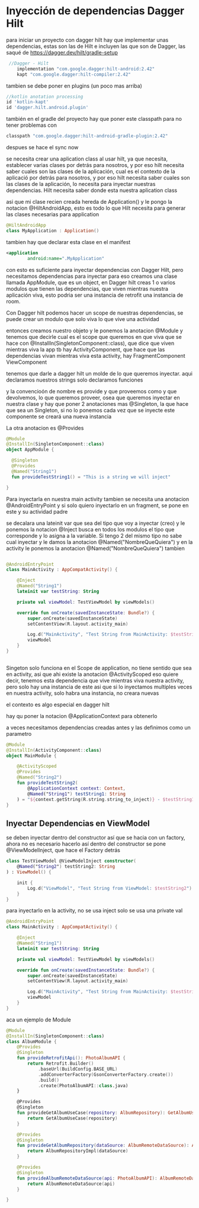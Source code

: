 # Inyección de dependencias Dagger Hilt
para iniciar un proyecto con dagger hilt hay que implementar unas dependencias, estas son las de Hilt e incluyen las que son de Dagger, las saqué de https://dagger.dev/hilt/gradle-setup
```gradle
 //Dagger - Hilt
    implementation "com.google.dagger:hilt-android:2.42"
    kapt "com.google.dagger:hilt-compiler:2.42"
```

tambien se debe poner en plugins (un poco mas arriba)
```gradle
//kotlin anotation processing
id 'kotlin-kapt'
id 'dagger.hilt.android.plugin'
```

también en el gradle del proyecto hay que poner este classpath para no tener problemas con 
```gradle
classpath "com.google.dagger:hilt-android-gradle-plugin:2.42"
```
despues se hace el sync now

se necesita crear una aplication class al usar hilt, ya que necesita, establecer varias clases
por detrás para nosotros, y por eso hilt necesita saber cuales son las clases de la aplicación,
cual es el contexto de la aplicació
por detrás para nosotros, y por eso hilt necesita saber cuales son las clases de la aplicación, 
lo necesita para inyectar nuestras dependencias. Hilt necesita saber donde esta nuestra aplication class 

asi que mi clase recien creada hereda de Application() y le pongo la notacion
@HiltAndroidApp, esto es todo lo que Hilt necesita para generar las clases necesarias para application

```kotlin
@HiltAndroidApp
class MyApplication : Application()
```

tambien hay que declarar esta clase en el manifest
```xml
<application
        android:name=".MyApplication"
```
 
 con esto es suficiente para inyectar dependencias con Dagger Hilt, pero necesitamos dependencias para inyectar
 para eso creamos una clase llamada AppModule, que es un object, en Dagger hilt creas 1 o varios modulos
 que tienen las dependencias, que viven mientras nuestra aplicación viva, esto podria ser una instancia de retrofit
  una instancia de room.
  
  Con Dagger hilt podemos hacer un scope de nuestras dependencias, se puede crear un modulo que solo viva lo que vive una actividad 
  
  entonces creamos nuestro objeto y le ponemos la anotacion @Module y  tenemos que decirle 
  cual es el scope que queremos en que viva que se hace con @InstallIn(SingletonComponent::class), que dice que viven 
  mientras viva la app 
  tb hay ActivityComponent, que hace que las dependencias vivan mientras viva esta activity,
  hay FragmentComponent
  ViewComponent
  
  tenemos que darle a dagger hilt un molde de lo que queremos inyectar. aqui declaramos nuestros strings
  solo declaramos funciones
  
  y la convencioón de nombre es provide y que proveemos como y que devolvemos, lo que queremos proveer, osea que queremos inyectar en nuestra clase
  y hay que poner 2 anotaciones mas @Singleton, la que hace que sea un Singleton, si no lo ponemos cada vez que se inyecte este componente se creará una nueva instancia
  
  La otra anotacion es @Provides
  ```kotlin
  @Module
@InstallIn(SingletonComponent::class)
object AppModule {

    @Singleton
    @Provides
    @Named("String1")
    fun provideTestString1() = "This is a string we will inject"

}
```

Para inyectarla en nuestra main activity tambien se necesita una anotacion @AndroidEntryPoint
y si solo quiero inyectarlo en un fragment, se pone en este y su actividad padre 

se decalara una lateinit var que sea del tipo que voy a inyectar (creo)
y le ponemos la notacion @Inject
busca en todos los modulos el tipo que corresponde y lo asigna a la variable.
Si tengo 2 del mismo tipo no sabe cual inyectar y le damos la anotacion @Named("NombreQueQuiera") y en la activity le ponemos
la anotacion @Named("NombreQueQuiera") tambien

```kotlin

@AndroidEntryPoint
class MainActivity : AppCompatActivity() {

    @Inject
    @Named("String1")
    lateinit var testString: String

    private val viewModel: TestViewModel by viewModels()

    override fun onCreate(savedInstanceState: Bundle?) {
        super.onCreate(savedInstanceState)
        setContentView(R.layout.activity_main)

        Log.d("MainActivity", "Test String from MainActivity: $testString")
        viewModel
    }
}
  
```

Singeton solo funciona en el Scope de application, no tiene sentido que sea en activity, asi que ahi existe la anotacion @ActivityScoped
eso quiere decir, tenemos esta dependencia que vive mientras viva nuestra activity, pero solo hay una instancia de este
asi que si lo inyectamos multiples veces en nuestra activity, solo habra una instancia, no creara nuevas

el contexto es algo especial en dagger hilt

hay qu poner la notacion @ApplicationContext para obtenerlo

a veces necesitamos dependencias creadas antes y las definimos como un parametro

```kotlin
@Module
@InstallIn(ActivityComponent::class)
object MainModule {

    @ActivityScoped
    @Provides
    @Named("String2")
    fun provideTestString2(
        @ApplicationContext context: Context,
        @Named("String1") testString1: String
    ) = "${context.getString(R.string.string_to_inject)} - $testString1"
}
```



## Inyectar Dependencias en ViewModel

se deben inyectar dentro del constructor así que se hacia con un factory, ahora no es necesario hacerlo así
dentro del constructor se pone @ViewModelInject, que hace el Factory detrás

```kotlin
class TestViewModel @ViewModelInject constructor(
    @Named("String2") testString2: String
) : ViewModel() {

    init {
        Log.d("ViewModel", "Test String from ViewModel: $testString2")
    }
}
```

para inyectarlo en la activity, no se usa inject solo se usa una private val 

```kotlin
@AndroidEntryPoint
class MainActivity : AppCompatActivity() {

    @Inject
    @Named("String1")
    lateinit var testString: String

    private val viewModel: TestViewModel by viewModels()

    override fun onCreate(savedInstanceState: Bundle?) {
        super.onCreate(savedInstanceState)
        setContentView(R.layout.activity_main)

        Log.d("MainActivity", "Test String from MainActivity: $testString")
        viewModel
    }
}
```

aca un ejemplo de Module

```kotlin
@Module
@InstallIn(SingletonComponent::class)
class AlbumModule {
    @Provides
    @Singleton
    fun provideRetrofitApi(): PhotoAlbumAPI {
        return Retrofit.Builder()
            .baseUrl(BuildConfig.BASE_URL)
            .addConverterFactory(GsonConverterFactory.create())
            .build()
            .create(PhotoAlbumAPI::class.java)
    }

    @Provides
    @Singleton
    fun provideGetAlbumUseCase(repository: AlbumRepository): GetAlbumUseCase {
        return GetAlbumUseCase(repository)
    }

    @Provides
    @Singleton
    fun provideGetAlbumRepository(dataSource: AlbumRemoteDataSource): AlbumRepository{
        return AlbumRepositoryImpl(dataSource)
    }

    @Provides
    @Singleton
    fun provideAlbumRemoteDataSource(api: PhotoAlbumAPI): AlbumRemoteDataSource{
        return AlbumRemoteDataSource(api)
    }

}
```
